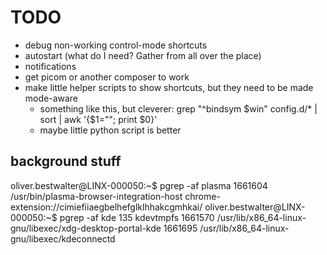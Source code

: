 # TODO

* debug non-working control-mode shortcuts
* autostart (what do I need? Gather from all over the place)
* notifications
* get picom or another composer to work
* make little helper scripts to show shortcuts, but they need to be made mode-aware
  * something like this, but cleverer: grep "^bindsym \$win" config.d/* | sort | awk '{$1=""; print $0}'
  * maybe little python script is better

## background stuff

oliver.bestwalter@LINX-000050:~$ pgrep -af plasma
1661604 /usr/bin/plasma-browser-integration-host chrome-extension://cimiefiiaegbelhefglklhhakcgmhkai/
oliver.bestwalter@LINX-000050:~$ pgrep -af kde
135 kdevtmpfs
1661570 /usr/lib/x86_64-linux-gnu/libexec/xdg-desktop-portal-kde
1661695 /usr/lib/x86_64-linux-gnu/libexec/kdeconnectd
